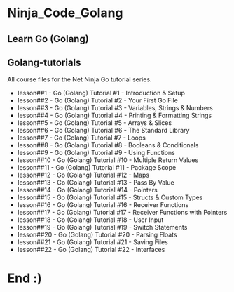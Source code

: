 # Ninja_Code_Golang

## Learn Go (Golang)

## Golang-tutorials

All course files for the Net Ninja Go tutorial series.

- lesson##1 - Go (Golang) Tutorial #1 - Introduction & Setup
- lesson##2 - Go (Golang) Tutorial #2 - Your First Go File
- lesson##3 - Go (Golang) Tutorial #3 - Variables, Strings & Numbers
- lesson##4 - Go (Golang) Tutorial #4 - Printing & Formatting Strings
- lesson##5 - Go (Golang) Tutorial #5 - Arrays & Slices
- lesson##6 - Go (Golang) Tutorial #6 - The Standard Library
- lesson##7 - Go (Golang) Tutorial #7 - Loops
- lesson##8 - Go (Golang) Tutorial #8 - Booleans & Conditionals
- lesson##9 - Go (Golang) Tutorial #9 - Using Functions
- lesson##10 - Go (Golang) Tutorial #10 - Multiple Return Values
- lesson##11 - Go (Golang) Tutorial #11 - Package Scope
- lesson##12 - Go (Golang) Tutorial #12 - Maps
- lesson##13 - Go (Golang) Tutorial #13 - Pass By Value
- lesson##14 - Go (Golang) Tutorial #14 - Pointers
- lesson##15 - Go (Golang) Tutorial #15 - Structs & Custom Types
- lesson##16 - Go (Golang) Tutorial #16 - Receiver Functions
- lesson##17 - Go (Golang) Tutorial #17 - Receiver Functions with Pointers
- lesson##18 - Go (Golang) Tutorial #18 - User Input
- lesson##19 - Go (Golang) Tutorial #19 - Switch Statements
- lesson##20 - Go (Golang) Tutorial #20 - Parsing Floats
- lesson##21 - Go (Golang) Tutorial #21 - Saving Files
- lesson##22 - Go (Golang) Tutorial #22 - Interfaces

# End :)
